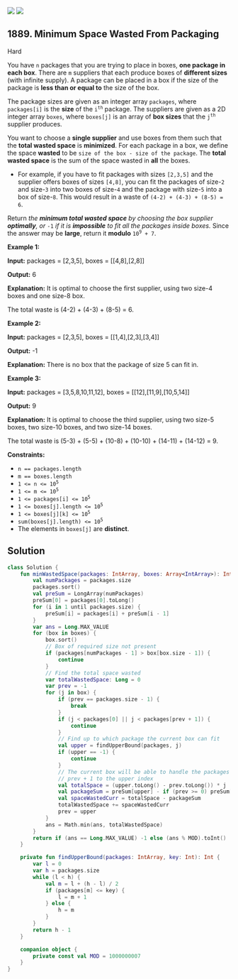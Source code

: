[![](https://img.shields.io/github/stars/javadev/LeetCode-in-Kotlin?label=Stars&style=flat-square)](https://github.com/javadev/LeetCode-in-Kotlin)
[![](https://img.shields.io/github/forks/javadev/LeetCode-in-Kotlin?label=Fork%20me%20on%20GitHub%20&style=flat-square)](https://github.com/javadev/LeetCode-in-Kotlin/fork)

## 1889\. Minimum Space Wasted From Packaging

Hard

You have `n` packages that you are trying to place in boxes, **one package in each box**. There are `m` suppliers that each produce boxes of **different sizes** (with infinite supply). A package can be placed in a box if the size of the package is **less than or equal to** the size of the box.

The package sizes are given as an integer array `packages`, where `packages[i]` is the **size** of the <code>i<sup>th</sup></code> package. The suppliers are given as a 2D integer array `boxes`, where `boxes[j]` is an array of **box sizes** that the <code>j<sup>th</sup></code> supplier produces.

You want to choose a **single supplier** and use boxes from them such that the **total wasted space** is **minimized**. For each package in a box, we define the space **wasted** to be `size of the box - size of the package`. The **total wasted space** is the sum of the space wasted in **all** the boxes.

*   For example, if you have to fit packages with sizes `[2,3,5]` and the supplier offers boxes of sizes `[4,8]`, you can fit the packages of size-`2` and size-`3` into two boxes of size-`4` and the package with size-`5` into a box of size-`8`. This would result in a waste of `(4-2) + (4-3) + (8-5) = 6`.

Return _the **minimum total wasted space** by choosing the box supplier **optimally**, or_ `-1` _if it is **impossible** to fit all the packages inside boxes._ Since the answer may be **large**, return it **modulo** <code>10<sup>9</sup> + 7</code>.

**Example 1:**

**Input:** packages = [2,3,5], boxes = \[\[4,8],[2,8]]

**Output:** 6

**Explanation:** It is optimal to choose the first supplier, using two size-4 boxes and one size-8 box.

The total waste is (4-2) + (4-3) + (8-5) = 6. 

**Example 2:**

**Input:** packages = [2,3,5], boxes = \[\[1,4],[2,3],[3,4]]

**Output:** -1

**Explanation:** There is no box that the package of size 5 can fit in. 

**Example 3:**

**Input:** packages = [3,5,8,10,11,12], boxes = \[\[12],[11,9],[10,5,14]]

**Output:** 9

**Explanation:** It is optimal to choose the third supplier, using two size-5 boxes, two size-10 boxes, and two size-14 boxes.

The total waste is (5-3) + (5-5) + (10-8) + (10-10) + (14-11) + (14-12) = 9. 

**Constraints:**

*   `n == packages.length`
*   `m == boxes.length`
*   <code>1 <= n <= 10<sup>5</sup></code>
*   <code>1 <= m <= 10<sup>5</sup></code>
*   <code>1 <= packages[i] <= 10<sup>5</sup></code>
*   <code>1 <= boxes[j].length <= 10<sup>5</sup></code>
*   <code>1 <= boxes[j][k] <= 10<sup>5</sup></code>
*   <code>sum(boxes[j].length) <= 10<sup>5</sup></code>
*   The elements in `boxes[j]` are **distinct**.

## Solution

```kotlin
class Solution {
    fun minWastedSpace(packages: IntArray, boxes: Array<IntArray>): Int {
        val numPackages = packages.size
        packages.sort()
        val preSum = LongArray(numPackages)
        preSum[0] = packages[0].toLong()
        for (i in 1 until packages.size) {
            preSum[i] = packages[i] + preSum[i - 1]
        }
        var ans = Long.MAX_VALUE
        for (box in boxes) {
            box.sort()
            // Box of required size not present
            if (packages[numPackages - 1] > box[box.size - 1]) {
                continue
            }
            // Find the total space wasted
            var totalWastedSpace: Long = 0
            var prev = -1
            for (j in box) {
                if (prev == packages.size - 1) {
                    break
                }
                if (j < packages[0] || j < packages[prev + 1]) {
                    continue
                }
                // Find up to which package the current box can fit
                val upper = findUpperBound(packages, j)
                if (upper == -1) {
                    continue
                }
                // The current box will be able to handle the packages from
                // prev + 1 to the upper index
                val totalSpace = (upper.toLong() - prev.toLong()) * j
                val packageSum = preSum[upper] - if (prev >= 0) preSum[prev] else 0
                val spaceWastedCurr = totalSpace - packageSum
                totalWastedSpace += spaceWastedCurr
                prev = upper
            }
            ans = Math.min(ans, totalWastedSpace)
        }
        return if (ans == Long.MAX_VALUE) -1 else (ans % MOD).toInt()
    }

    private fun findUpperBound(packages: IntArray, key: Int): Int {
        var l = 0
        var h = packages.size
        while (l < h) {
            val m = l + (h - l) / 2
            if (packages[m] <= key) {
                l = m + 1
            } else {
                h = m
            }
        }
        return h - 1
    }

    companion object {
        private const val MOD = 1000000007
    }
}
```